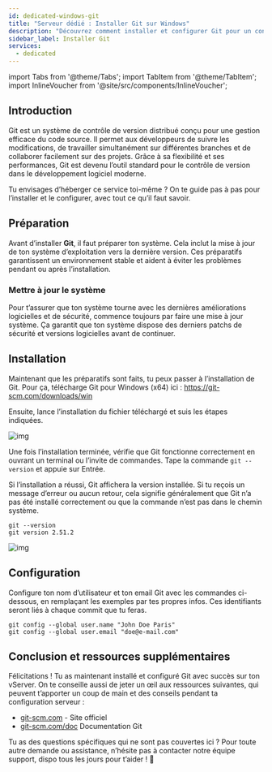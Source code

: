 ```yaml
---
id: dedicated-windows-git
title: "Serveur dédié : Installer Git sur Windows"
description: "Découvrez comment installer et configurer Git pour un contrôle de version efficace et une collaboration fluide sur vos projets → En savoir plus maintenant"
sidebar_label: Installer Git
services:
  - dedicated
---
```


import Tabs from '@theme/Tabs';
import TabItem from '@theme/TabItem';
import InlineVoucher from '@site/src/components/InlineVoucher';

## Introduction

Git est un système de contrôle de version distribué conçu pour une gestion efficace du code source. Il permet aux développeurs de suivre les modifications, de travailler simultanément sur différentes branches et de collaborer facilement sur des projets. Grâce à sa flexibilité et ses performances, Git est devenu l’outil standard pour le contrôle de version dans le développement logiciel moderne.

Tu envisages d’héberger ce service toi-même ? On te guide pas à pas pour l’installer et le configurer, avec tout ce qu’il faut savoir.

<InlineVoucher />

## Préparation

Avant d’installer **Git**, il faut préparer ton système. Cela inclut la mise à jour de ton système d’exploitation vers la dernière version. Ces préparatifs garantissent un environnement stable et aident à éviter les problèmes pendant ou après l’installation.

### Mettre à jour le système
Pour t’assurer que ton système tourne avec les dernières améliorations logicielles et de sécurité, commence toujours par faire une mise à jour système. Ça garantit que ton système dispose des derniers patchs de sécurité et versions logicielles avant de continuer.

## Installation

Maintenant que les préparatifs sont faits, tu peux passer à l’installation de Git. Pour ça, télécharge Git pour Windows (x64) ici : https://git-scm.com/downloads/win

Ensuite, lance l’installation du fichier téléchargé et suis les étapes indiquées.

![img](https://screensaver01.zap-hosting.com/index.php/s/Y3Rme8q9LHSk4fg/download)

Une fois l’installation terminée, vérifie que Git fonctionne correctement en ouvrant un terminal ou l’invite de commandes. Tape la commande `git --version` et appuie sur Entrée.

Si l’installation a réussi, Git affichera la version installée. Si tu reçois un message d’erreur ou aucun retour, cela signifie généralement que Git n’a pas été installé correctement ou que la commande n’est pas dans le chemin système.

```
git --version
git version 2.51.2
```

![img](https://screensaver01.zap-hosting.com/index.php/s/FDDLGnLkStfb7nY/preview)

## Configuration

Configure ton nom d’utilisateur et ton email Git avec les commandes ci-dessous, en remplaçant les exemples par tes propres infos. Ces identifiants seront liés à chaque commit que tu feras.

```
git config --global user.name "John Doe Paris"
git config --global user.email "doe@e-mail.com"
```

## Conclusion et ressources supplémentaires

Félicitations ! Tu as maintenant installé et configuré Git avec succès sur ton vServer. On te conseille aussi de jeter un œil aux ressources suivantes, qui peuvent t’apporter un coup de main et des conseils pendant ta configuration serveur :

- [git-scm.com](https://git-scm.com/) - Site officiel
- [git-scm.com/doc](https://git-scm.com/doc) Documentation Git

Tu as des questions spécifiques qui ne sont pas couvertes ici ? Pour toute autre demande ou assistance, n’hésite pas à contacter notre équipe support, dispo tous les jours pour t’aider ! 🙂

<InlineVoucher />